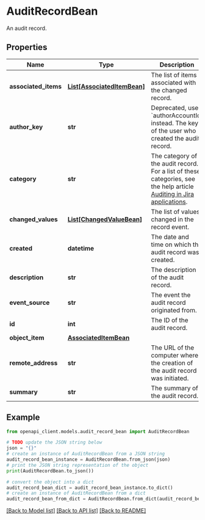 # AuditRecordBean

An audit record.

## Properties

Name | Type | Description | Notes
------------ | ------------- | ------------- | -------------
**associated_items** | [**List[AssociatedItemBean]**](AssociatedItemBean.md) | The list of items associated with the changed record. | [optional] [readonly] 
**author_key** | **str** | Deprecated, use &#x60;authorAccountId&#x60; instead. The key of the user who created the audit record. | [optional] [readonly] 
**category** | **str** | The category of the audit record. For a list of these categories, see the help article [Auditing in Jira applications](https://confluence.atlassian.com/x/noXKM). | [optional] [readonly] 
**changed_values** | [**List[ChangedValueBean]**](ChangedValueBean.md) | The list of values changed in the record event. | [optional] [readonly] 
**created** | **datetime** | The date and time on which the audit record was created. | [optional] [readonly] 
**description** | **str** | The description of the audit record. | [optional] [readonly] 
**event_source** | **str** | The event the audit record originated from. | [optional] [readonly] 
**id** | **int** | The ID of the audit record. | [optional] [readonly] 
**object_item** | [**AssociatedItemBean**](AssociatedItemBean.md) |  | [optional] 
**remote_address** | **str** | The URL of the computer where the creation of the audit record was initiated. | [optional] [readonly] 
**summary** | **str** | The summary of the audit record. | [optional] [readonly] 

## Example

```python
from openapi_client.models.audit_record_bean import AuditRecordBean

# TODO update the JSON string below
json = "{}"
# create an instance of AuditRecordBean from a JSON string
audit_record_bean_instance = AuditRecordBean.from_json(json)
# print the JSON string representation of the object
print(AuditRecordBean.to_json())

# convert the object into a dict
audit_record_bean_dict = audit_record_bean_instance.to_dict()
# create an instance of AuditRecordBean from a dict
audit_record_bean_from_dict = AuditRecordBean.from_dict(audit_record_bean_dict)
```
[[Back to Model list]](../README.md#documentation-for-models) [[Back to API list]](../README.md#documentation-for-api-endpoints) [[Back to README]](../README.md)


